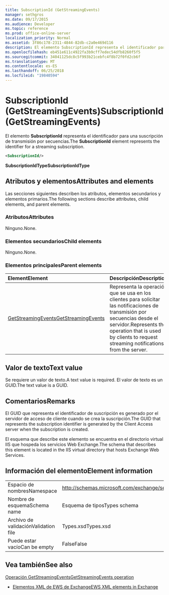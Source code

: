 ```yaml
---
title: SubscriptionId (GetStreamingEvents)
manager: sethgros
ms.date: 09/17/2015
ms.audience: Developer
ms.topic: reference
ms.prod: office-online-server
localization_priority: Normal
ms.assetid: 3f86c178-2311-4844-82db-c2a0e469d116
description: El elemento SubscriptionId representa el identificador para una suscripción de transmisión por secuencias.
ms.openlocfilehash: eb451e611c4922fa3b9cff7edec54dfb8260f5f5
ms.sourcegitcommit: 34041125dc8c5f993b21cebfc4f8b72f0fd2cb6f
ms.translationtype: MT
ms.contentlocale: es-ES
ms.lasthandoff: 06/25/2018
ms.locfileid: "19840594"
---
```

# <a name="subscriptionid-getstreamingevents"></a><span data-ttu-id="5f43a-103">SubscriptionId (GetStreamingEvents)</span><span class="sxs-lookup"><span data-stu-id="5f43a-103">SubscriptionId (GetStreamingEvents)</span></span>

<span data-ttu-id="5f43a-104">El elemento **SubscriptionId** representa el identificador para una suscripción de transmisión por secuencias.</span><span class="sxs-lookup"><span data-stu-id="5f43a-104">The **SubscriptionId** element represents the identifier for a streaming subscription.</span></span> 
  
```XML
<SubscriptionId/>
```

 <span data-ttu-id="5f43a-105">**SubscriptionIdType**</span><span class="sxs-lookup"><span data-stu-id="5f43a-105">**SubscriptionIdType**</span></span>
## <a name="attributes-and-elements"></a><span data-ttu-id="5f43a-106">Atributos y elementos</span><span class="sxs-lookup"><span data-stu-id="5f43a-106">Attributes and elements</span></span>

<span data-ttu-id="5f43a-107">Las secciones siguientes describen los atributos, elementos secundarios y elementos primarios.</span><span class="sxs-lookup"><span data-stu-id="5f43a-107">The following sections describe attributes, child elements, and parent elements.</span></span>
  
### <a name="attributes"></a><span data-ttu-id="5f43a-108">Atributos</span><span class="sxs-lookup"><span data-stu-id="5f43a-108">Attributes</span></span>

<span data-ttu-id="5f43a-109">Ninguno.</span><span class="sxs-lookup"><span data-stu-id="5f43a-109">None.</span></span>
  
### <a name="child-elements"></a><span data-ttu-id="5f43a-110">Elementos secundarios</span><span class="sxs-lookup"><span data-stu-id="5f43a-110">Child elements</span></span>

<span data-ttu-id="5f43a-111">Ninguno.</span><span class="sxs-lookup"><span data-stu-id="5f43a-111">None.</span></span>
  
### <a name="parent-elements"></a><span data-ttu-id="5f43a-112">Elementos principales</span><span class="sxs-lookup"><span data-stu-id="5f43a-112">Parent elements</span></span>

|<span data-ttu-id="5f43a-113">**Element**</span><span class="sxs-lookup"><span data-stu-id="5f43a-113">**Element**</span></span>|<span data-ttu-id="5f43a-114">**Descripción**</span><span class="sxs-lookup"><span data-stu-id="5f43a-114">**Description**</span></span>|
|:-----|:-----|
|[<span data-ttu-id="5f43a-115">GetStreamingEvents</span><span class="sxs-lookup"><span data-stu-id="5f43a-115">GetStreamingEvents</span></span>](getstreamingevents.md) <br/> |<span data-ttu-id="5f43a-116">Representa la operación que se usa en los clientes para solicitar las notificaciones de transmisión por secuencias desde el servidor.</span><span class="sxs-lookup"><span data-stu-id="5f43a-116">Represents the operation that is used by clients to request streaming notifications from the server.</span></span>  <br/> |
   
## <a name="text-value"></a><span data-ttu-id="5f43a-117">Valor de texto</span><span class="sxs-lookup"><span data-stu-id="5f43a-117">Text value</span></span>

<span data-ttu-id="5f43a-118">Se requiere un valor de texto.</span><span class="sxs-lookup"><span data-stu-id="5f43a-118">A text value is required.</span></span> <span data-ttu-id="5f43a-119">El valor de texto es un GUID.</span><span class="sxs-lookup"><span data-stu-id="5f43a-119">The text value is a GUID.</span></span>
  
## <a name="remarks"></a><span data-ttu-id="5f43a-120">Comentarios</span><span class="sxs-lookup"><span data-stu-id="5f43a-120">Remarks</span></span>

<span data-ttu-id="5f43a-121">El GUID que representa el identificador de suscripción es generado por el servidor de acceso de cliente cuando se crea la suscripción.</span><span class="sxs-lookup"><span data-stu-id="5f43a-121">The GUID that represents the subscription identifier is generated by the Client Access server when the subscription is created.</span></span>
  
<span data-ttu-id="5f43a-122">El esquema que describe este elemento se encuentra en el directorio virtual IIS que hospeda los servicios Web Exchange.</span><span class="sxs-lookup"><span data-stu-id="5f43a-122">The schema that describes this element is located in the IIS virtual directory that hosts Exchange Web Services.</span></span>
  
## <a name="element-information"></a><span data-ttu-id="5f43a-123">Información del elemento</span><span class="sxs-lookup"><span data-stu-id="5f43a-123">Element information</span></span>

|||
|:-----|:-----|
|<span data-ttu-id="5f43a-124">Espacio de nombres</span><span class="sxs-lookup"><span data-stu-id="5f43a-124">Namespace</span></span>  <br/> |http://schemas.microsoft.com/exchange/services/2006/types  <br/> |
|<span data-ttu-id="5f43a-125">Nombre de esquema</span><span class="sxs-lookup"><span data-stu-id="5f43a-125">Schema name</span></span>  <br/> |<span data-ttu-id="5f43a-126">Esquema de tipos</span><span class="sxs-lookup"><span data-stu-id="5f43a-126">Types schema</span></span>  <br/> |
|<span data-ttu-id="5f43a-127">Archivo de validación</span><span class="sxs-lookup"><span data-stu-id="5f43a-127">Validation file</span></span>  <br/> |<span data-ttu-id="5f43a-128">Types.xsd</span><span class="sxs-lookup"><span data-stu-id="5f43a-128">Types.xsd</span></span>  <br/> |
|<span data-ttu-id="5f43a-129">Puede estar vacío</span><span class="sxs-lookup"><span data-stu-id="5f43a-129">Can be empty</span></span>  <br/> |<span data-ttu-id="5f43a-130">False</span><span class="sxs-lookup"><span data-stu-id="5f43a-130">False</span></span>  <br/> |
   
## <a name="see-also"></a><span data-ttu-id="5f43a-131">Vea también</span><span class="sxs-lookup"><span data-stu-id="5f43a-131">See also</span></span>



[<span data-ttu-id="5f43a-132">Operación GetStreamingEvents</span><span class="sxs-lookup"><span data-stu-id="5f43a-132">GetStreamingEvents operation</span></span>](getstreamingevents-operation.md)


- [<span data-ttu-id="5f43a-133">Elementos XML de EWS de Exchange</span><span class="sxs-lookup"><span data-stu-id="5f43a-133">EWS XML elements in Exchange</span></span>](ews-xml-elements-in-exchange.md)


